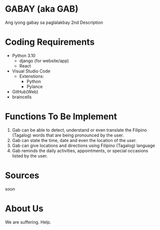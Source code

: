 # GABAY (aka GAB)

Ang iyong gabay sa paglalakbay
2nd Description

# Coding Requirements

- Python 3.10  
    - django (for website/app)
    - React
- Visual Studio Code  
    - Extenstions:  
        - Python  
        - Pylance  
- GitHub(Web) 
- braincells


# Functions To Be Implement

1. Gab can be able to detect, understand or even translate the Filipino (Tagalog) words that are being pronounced by the user.
2. Gab can state the time, date and even the location of the user.
3. Gab can give locations and directions using Filipino (Tagalog) language
4. Gab reminds the daily activities, appointments, or special occasions listed by the user.

# Sources

soon

# About Us

We are suffering. Help.

